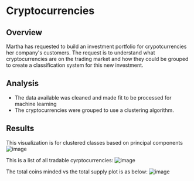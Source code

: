 # Cryptocurrencies

## Overview
Martha has requested to build an investment portfolio for crypotcurrencies her company's customers. The request is to understand what cryptocurrencies are on the trading market and how they could be grouped to create a classification system for this new investment.


## Analysis
- The data available was cleaned and made fit to be processed for machine learning
- The cryptocurrencies were grouped to use a clustering algorithm. 

## Results

This visualization is for clustered classes based on principal components
![image](https://user-images.githubusercontent.com/84694664/141690113-cc224ce5-c21a-4a5f-9f5d-d5c364fd2684.png)

This is a list of all tradable cyrptocurrencies:
![image](https://user-images.githubusercontent.com/84694664/141690125-d6e8c328-66cf-471e-bb18-1a97a8d1a51a.png)

The total coins minded vs the total supply plot is as below:
![image](https://user-images.githubusercontent.com/84694664/141690199-0c35b838-6495-456b-b6be-c6e7a8e2f139.png)

